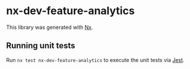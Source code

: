 # nx-dev-feature-analytics

This library was generated with [Nx](https://nx.dev).

## Running unit tests

Run `nx test nx-dev-feature-analytics` to execute the unit tests via [Jest](https://jestjs.io).
